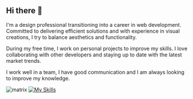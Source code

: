 ## Hi there 👋

I'm a design professional transitioning into a career in web development. Committed to delivering efficient solutions and with experience in visual creations, I try to balance aesthetics and functionality.

During my free time, I work on personal projects to improve my skills. I love collaborating with other developers and staying up to date with the latest market trends.

I work well in a team, I have good communication and I am always looking to improve my knowledge.

![matrix](https://github.com/user-attachments/assets/b9e144f0-5329-49ff-ae51-25a715cf62c3)
[![My Skills](https://skillicons.dev/icons?i=js,html,css)](https://skillicons.dev)

<!--
**willianfurtadodesousa/willianfurtadodesousa** is a ✨ _special_ ✨ repository because its `README.md` (this file) appears on your GitHub profile.

Here are some ideas to get you started:

- 🔭 I’m currently working on ...
- 🌱 I’m currently learning ...
- 👯 I’m looking to collaborate on ...
- 🤔 I’m looking for help with ...
- 💬 Ask me about ...
- 📫 How to reach me: ...
- 😄 Pronouns: ...
- ⚡ Fun fact: ...
-->
